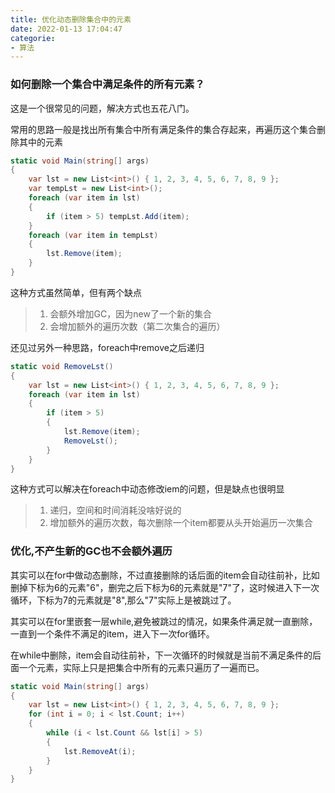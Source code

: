 ```yaml
---
title: 优化动态删除集合中的元素
date: 2022-01-13 17:04:47
categorie:
- 算法
---
```


### 如何删除一个集合中满足条件的所有元素？

这是一个很常见的问题，解决方式也五花八门。

常用的思路一般是找出所有集合中所有满足条件的集合存起来，再遍历这个集合删除其中的元素
```cs
static void Main(string[] args)
{
    var lst = new List<int>() { 1, 2, 3, 4, 5, 6, 7, 8, 9 };
    var tempLst = new List<int>();
    foreach (var item in lst)
    {
        if (item > 5) tempLst.Add(item);
    }
    foreach (var item in tempLst)
    {
        lst.Remove(item);
    }
}
```
这种方式虽然简单，但有两个缺点
> 1. 会额外增加GC，因为new了一个新的集合
> 2. 会增加额外的遍历次数（第二次集合的遍历）

还见过另外一种思路，foreach中remove之后递归
```cs
static void RemoveLst()
{
    var lst = new List<int>() { 1, 2, 3, 4, 5, 6, 7, 8, 9 };
    foreach (var item in lst)
    {
        if (item > 5) 
        {
            lst.Remove(item);
            RemoveLst();
        }
    }
}
```
这种方式可以解决在foreach中动态修改iem的问题，但是缺点也很明显
> 1. 递归，空间和时间消耗没啥好说的
> 2. 增加额外的遍历次数，每次删除一个item都要从头开始遍历一次集合

### 优化,不产生新的GC也不会额外遍历

其实可以在for中做动态删除，不过直接删除的话后面的item会自动往前补，比如删掉下标为6的元素"6"，删完之后下标为6的元素就是"7"了，这时候进入下一次循环，下标为7的元素就是"8",那么"7"实际上是被跳过了。

其实可以在for里嵌套一层while,避免被跳过的情况，如果条件满足就一直删除，一直到一个条件不满足的item，进入下一次for循环。

在while中删除，item会自动往前补，下一次循环的时候就是当前不满足条件的后面一个元素，实际上只是把集合中所有的元素只遍历了一遍而已。

```cs
static void Main(string[] args)
{
    var lst = new List<int>() { 1, 2, 3, 4, 5, 6, 7, 8, 9 };
    for (int i = 0; i < lst.Count; i++)
    {
        while (i < lst.Count && lst[i] > 5)
        {
            lst.RemoveAt(i);
        }
    }
}
```